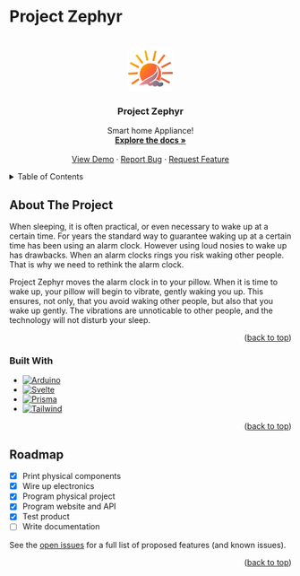 # Project Zephyr 

<!-- Improved compatibility of back to top link: See: https://github.com/othneildrew/Best-README-Template/pull/73 -->
<a name="readme-top"></a>
<!--
*** Thanks for checking out the Best-README-Template. If you have a suggestion
*** that would make this better, please fork the repo and create a pull request
*** or simply open an issue with the tag "enhancement".
*** Don't forget to give the project a star!
*** Thanks again! Now go create something AMAZING! :D
-->



<!-- PROJECT SHIELDS -->
<!--
*** I'm using markdown "reference style" links for readability.
*** Reference links are enclosed in brackets [ ] instead of parentheses ( ).
*** See the bottom of this document for the declaration of the reference variables
*** for contributors-url, forks-url, etc. This is an optional, concise syntax you may use.
*** https://www.markdownguide.org/basic-syntax/#reference-style-links
-->


<!-- PROJECT LOGO -->
<br />
<div align="center">
  <a href="https://github.com/RBPME/Zephyr">
    <img src="static/favicon.png" alt="Logo" width="80" height="80">
  </a>

  <h3 align="center">Project Zephyr</h3>

  <p align="center">
    Smart home Appliance!
    <br />
    <a href="https://github.com/RBPME/Zephyr"><strong>Explore the docs »</strong></a>
    <br />
    <br />
    <a href="https://github.com/RBPME/Zephyr">View Demo</a>
    ·
    <a href="https://github.com/RBPME/Zephyr/issues">Report Bug</a>
    ·
    <a href="https://github.com/RBPME/Zephyr/issues">Request Feature</a>
  </p>
</div>



<!-- TABLE OF CONTENTS -->
<details>
  <summary>Table of Contents</summary>
  <ol>
    <li>
      <a href="#about-the-project">About The Project</a>
      <ul>
        <li><a href="#built-with">Built With</a></li>
      </ul>
    </li>
    <!--<li>
      <a href="#getting-started">Getting Started</a>
      <ul>
        <li><a href="#prerequisites">Prerequisites</a></li>
        <li><a href="#installation">Installation</a></li>
      </ul>
    </li>
    <li><a href="#usage">Usage</a></li> -->
    <li><a href="#roadmap">Roadmap</a></li>
    <!--<li><a href="#contributing">Contributing</a></li>
    <li><a href="#license">License</a></li>
    <li><a href="#contact">Contact</a></li>
    <li><a href="#acknowledgments">Acknowledgments</a></li> -->
  </ol>
</details>



<!-- ABOUT THE PROJECT -->
## About The Project

When sleeping, it is often practical, or even necessary to wake up at a certain time. For years the standard way to guarantee waking up at a certain time has been using an alarm clock. However using loud nosies to wake up has drawbacks. When an alarm clocks rings you risk waking other people. That is why we need to rethink the alarm clock.

Project Zephyr moves the alarm clock in to your pillow. When it is time to wake up, your pillow will begin to vibrate, gently waking you up. This ensures, not only, that you avoid waking other people, but also that you wake up gently. The vibrations are unnoticable to other people, and the technology will not disturb your sleep.

<p align="right">(<a href="#readme-top">back to top</a>)</p>



### Built With

* [![Arduino][Arduino.dev]][Arduino-url]
* [![Svelte][Svelte.dev]][Svelte-url]
* [![Prisma][Prisma.dev]][Prisma-url]
* [![Tailwind][Tailwind.dev]][Tailwind-url]

<p align="right">(<a href="#readme-top">back to top</a>)</p>



<!-- GETTING STARTED -->
<!-- 
## Getting Started

This is an example of how you may give instructions on setting up your project locally.
To get a local copy up and running follow these simple example steps.

### Prerequisites

This is an example of how to list things you need to use the software and how to install them.
* npm
  ```sh
  npm install npm@latest -g
  ```

### Installation

_Below is an example of how you can instruct your audience on installing and setting up your app. This template doesn't rely on any external dependencies or services._

1. Get a free API Key at [https://example.com](https://example.com)
2. Clone the repo
   ```sh
   git clone https://github.com/your_username_/Project-Name.git
   ```
3. Install NPM packages
   ```sh
   npm install
   ```
4. Enter your API in `config.js`
   ```js
   const API_KEY = 'ENTER YOUR API';
   ```

<p align="right">(<a href="#readme-top">back to top</a>)</p>
-->


<!-- ROADMAP -->
## Roadmap

- [x] Print physical components
- [x] Wire up electronics
- [x] Program physical project
- [x] Program website and API
- [x] Test product
- [ ] Write documentation

See the [open issues](https://github.com/RBPME/Zephyr/issues) for a full list of proposed features (and known issues).

<p align="right">(<a href="#readme-top">back to top</a>)</p>


<!-- ACKNOWLEDGMENTS 
## Acknowledgments

Use this space to list resources you find helpful and would like to give credit to. I've included a few of my favorites to kick things off!

* [Choose an Open Source License](https://choosealicense.com)
* [GitHub Emoji Cheat Sheet](https://www.webpagefx.com/tools/emoji-cheat-sheet)
* [Malven's Flexbox Cheatsheet](https://flexbox.malven.co/)
* [Malven's Grid Cheatsheet](https://grid.malven.co/)
* [Img Shields](https://shields.io)
* [GitHub Pages](https://pages.github.com)
* [Font Awesome](https://fontawesome.com)
* [React Icons](https://react-icons.github.io/react-icons/search)

<p align="right">(<a href="#readme-top">back to top</a>)</p>
-->


<!-- MARKDOWN LINKS & IMAGES -->
<!-- https://www.markdownguide.org/basic-syntax/#reference-style-links -->
[contributors-shield]: https://img.shields.io/github/contributors/othneildrew/Best-README-Template.svg?style=for-the-badge
[contributors-url]: https://github.com/othneildrew/Best-README-Template/graphs/contributors
[forks-shield]: https://img.shields.io/github/forks/othneildrew/Best-README-Template.svg?style=for-the-badge
[forks-url]: https://github.com/othneildrew/Best-README-Template/network/members
[stars-shield]: https://img.shields.io/github/stars/othneildrew/Best-README-Template.svg?style=for-the-badge
[stars-url]: https://github.com/othneildrew/Best-README-Template/stargazers
[issues-shield]: https://img.shields.io/github/issues/othneildrew/Best-README-Template.svg?style=for-the-badge
[issues-url]: https://github.com/othneildrew/Best-README-Template/issues
[license-shield]: https://img.shields.io/github/license/othneildrew/Best-README-Template.svg?style=for-the-badge
[license-url]: https://github.com/othneildrew/Best-README-Template/blob/master/LICENSE.txt
[linkedin-shield]: https://img.shields.io/badge/-LinkedIn-black.svg?style=for-the-badge&logo=linkedin&colorB=555
[linkedin-url]: https://linkedin.com/in/othneildrew
[product-screenshot]: images/screenshot.png
[Svelte.dev]: https://img.shields.io/badge/svelte-ff3e00?style=for-the-badge&logo=svelte&logoColor=white
[Svelte-url]: https://svelte.dev/
[Tailwind.dev]: https://img.shields.io/badge/tailwind-07b6d5?style=for-the-badge&logo=tailwindcss&logoColor=white
[Tailwind-url]: https://tailwindcss.com/
[Arduino.dev]: https://img.shields.io/badge/arduino-00979c?style=for-the-badge&logo=arduino&logoColor=white
[Arduino-url]: https://www.arduino.cc/
[Prisma.dev]: https://img.shields.io/badge/Prisma-20242c?style=for-the-badge&logo=prisma&logoColor=white
[Prisma-url]: https://www.prisma.io/
